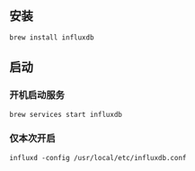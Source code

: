 ## 安装
`brew install influxdb`

## 启动

### 开机启动服务
`brew services start influxdb`

### 仅本次开启
`influxd -config /usr/local/etc/influxdb.conf`